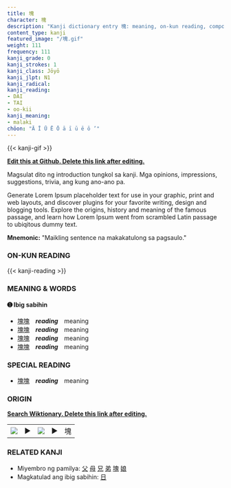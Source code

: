 ```yaml
---
title: 塊
character: 塊
description: "Kanji dictionary entry 塊: meaning, on-kun reading, compounds, origin, related kanji"
content_type: kanji
featured_image: "/塊.gif"
weight: 111
frequency: 111
kanji_grade: 0
kanji_strokes: 1
kanji_class: Jōyō
kanji_jlpt: N1
kanji_radical: 
kanji_reading: 
- DAI
- TAI
- oo-kii
kanji_meaning:
- malaki
chōon: "Ā Ī Ū Ē Ō ā ī ū ē ō ’"
---
```

[//]: # (Don't edit the line below. Kanji animated GIF code is automatically generated.)
{{< kanji-gif >}}

[//]: # (Edit below this line.)

**[Edit this at Github. Delete this link after editing.](https://github.com/tim0g/tim/tree/main/content/kanji/塊/index.md)**

Magsulat dito ng introduction tungkol sa kanji. Mga opinions, impressions, suggestions, trivia, ang kung ano-ano pa.

Generate Lorem Ipsum placeholder text for use in your graphic, print and web layouts, and discover plugins for your favorite writing, design and blogging tools. Explore the origins, history and meaning of the famous passage, and learn how Lorem Ipsum went from scrambled Latin passage to ubiqitous dummy text.
 
**Mnemonic:** "Maikling sentence na makakatulong sa pagsaulo."

### ON-KUN READING

[//]: # (Don't edit the line below. ON-KUN READING code is automatically generated.)
{{< kanji-reading >}}

### MEANING & WORDS

#### ➊ **Ibig sabihin**
  - [塊](../塊)[塊](../塊)　***reading***　meaning
  - [塊](../塊)[塊](../塊)　***reading***　meaning
  - [塊](../塊)[塊](../塊)　***reading***　meaning
  - [塊](../塊)[塊](../塊)　***reading***　meaning

### SPECIAL READING
  - [塊](../塊)[塊](../塊)　***reading***　meaning

### ORIGIN

**[Search Wiktionary. Delete this link after editing.](https://wiktionary.org/wiki/塊)**
<table class="kanji-table"><tr><td>
<img src="60px-塊-bronze.svg.png">
</td><td>▶</td><td>
<img src="60px-塊-oracle.svg.png">
</td><td>▶</td>
<td class="kanji-origin">塊</td>
</tr></table>

### RELATED KANJI
- Miyembro ng pamilya: [父](../父) [母](../母) [兄](../兄) [弟](../弟) [塊](../塊) [娘](../娘)
- Magkatulad ang ibig sabihin: [日](../日)
